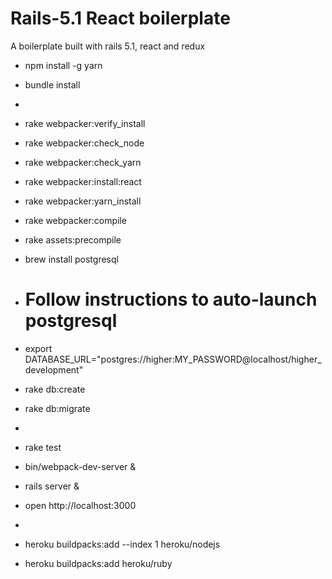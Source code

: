 # Rails-5.1 React boilerplate
A boilerplate built with rails 5.1, react and redux

* npm install -g yarn
* bundle install
*
* rake webpacker:verify_install
* rake webpacker:check_node
* rake webpacker:check_yarn
* rake webpacker:install:react
* rake webpacker:yarn_install
* rake webpacker:compile
* rake assets:precompile

* brew install postgresql
* # Follow instructions to auto-launch postgresql
* export DATABASE_URL="postgres://higher:MY_PASSWORD@localhost/higher_development"
* rake db:create
* rake db:migrate
*
* rake test
* bin/webpack-dev-server &
* rails server &
* open http://localhost:3000
*
* heroku buildpacks:add --index 1 heroku/nodejs
* heroku buildpacks:add heroku/ruby
